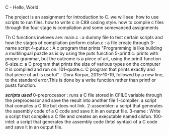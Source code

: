 C - Hello, World

The project is an assignment for introduction to C.
we will see:
	how to use scripts to run files.
	how to write c in C89 coding style.
	how to complie c files through the four stage is compilation
	and some somevanced assignments
	
Th C functions invloves are:
	main.c : a dummy file to test certain scripts and how the stages of compliation perform
	cisfun.c : a file create through 3-name script
	4-puts.c : A c program that prints "Programming is like building a multilingual puzzle as is by using the puts function
	5-printf.c: prints with proper grammar, but the outcome is a piece of art, using the printf function
	6-size.c: a C program that prints the size of various types on the computer it is compiled and run on.
	101-quote.c:  C program that prints exactly and that piece of art is useful" - Dora Korpar, 2015-10-19, followed by a new line, to the standard error.This is done by  a write function rather than printf or pusts function.

***scripts used***
	0-preprocessor : runs a C file  stored in CFILE variable through the preprocessor and save the result into another file
	1-compiler: a script that compiles a C file but does not link.
	2-assembler: a script that generates the assembly code of a C code and save it in an output file.
	3-name : Write a script that compiles a C file and creates an executable named cisfun.
	100-intel: a script that generates the assembly code (Intel syntax) of a C code and save it in an output file.

